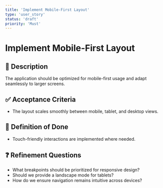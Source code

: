 ```yaml
---
title: 'Implement Mobile-First Layout'
type: 'user_story'
status: 'draft'
priority: 'Must'
---
```


# Implement Mobile-First Layout

## 📌 Description

The application should be optimized for mobile-first usage and adapt seamlessly to larger screens.

## ✅ Acceptance Criteria

- The layout scales smoothly between mobile, tablet, and desktop views.

## 🎯 Definition of Done

- Touch-friendly interactions are implemented where needed.

## ❓ Refinement Questions

- What breakpoints should be prioritized for responsive design?
- Should we provide a landscape mode for tablets?
- How do we ensure navigation remains intuitive across devices?
